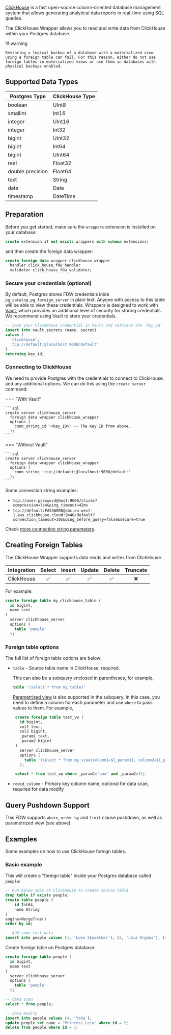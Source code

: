 [ClickHouse](https://clickhouse.com/) is a fast open-source column-oriented database management system that allows generating analytical data reports in real-time using SQL queries.

The ClickHouse Wrapper allows you to read and write data from ClickHouse within your Postgres database.

!!! warning

    Restoring a logical backup of a database with a materialized view using a foreign table can fail. For this reason, either do not use foreign tables in materialized views or use them in databases with physical backups enabled.

## Supported Data Types

| Postgres Type    | ClickHouse Type |
| ---------------- | --------------- |
| boolean          | UInt8           |
| smallint         | Int16           |
| integer          | UInt16          |
| integer          | Int32           |
| bigint           | UInt32          |
| bigint           | Int64           |
| bigint           | UInt64          |
| real             | Float32         |
| double precision | Float64         |
| text             | String          |
| date             | Date            |
| timestamp        | DateTime        |

## Preparation

Before you get started, make sure the `wrappers` extension is installed on your database:

```sql
create extension if not exists wrappers with schema extensions;
```

and then create the foreign data wrapper:

```sql
create foreign data wrapper clickhouse_wrapper
  handler click_house_fdw_handler
  validator click_house_fdw_validator;
```

### Secure your credentials (optional)

By default, Postgres stores FDW credentials inide `pg_catalog.pg_foreign_server` in plain text. Anyone with access to this table will be able to view these credentials. Wrappers is designed to work with [Vault](https://supabase.com/docs/guides/database/vault), which provides an additional level of security for storing credentials. We recommend using Vault to store your credentials.

```sql
-- Save your ClickHouse credential in Vault and retrieve the `key_id`
insert into vault.secrets (name, secret)
values (
  'clickhouse',
  'tcp://default:@localhost:9000/default'
)
returning key_id;
```

### Connecting to ClickHouse

We need to provide Postgres with the credentials to connect to ClickHouse, and any additional options. We can do this using the `create server` command:

=== "With Vault"

    ```sql
    create server clickhouse_server
      foreign data wrapper clickhouse_wrapper
      options (
        conn_string_id '<key_ID>' -- The Key ID from above.
      );
    ```

=== "Without Vault"

    ```sql
    create server clickhouse_server
      foreign data wrapper clickhouse_wrapper
      options (
        conn_string 'tcp://default:@localhost:9000/default'
      );
    ```

Some connection string examples:

- `tcp://user:password@host:9000/clicks?compression=lz4&ping_timeout=42ms`
- `tcp://default:PASSWORD@abc.eu-west-1.aws.clickhouse.cloud:9440/default?connection_timeout=30s&ping_before_query=false&secure=true`

Check [more connection string parameters](https://github.com/suharev7/clickhouse-rs#dns).

## Creating Foreign Tables

The ClickHouse Wrapper supports data reads and writes from ClickHouse.

| Integration | Select | Insert | Update | Delete | Truncate |
| ----------- | :----: | :----: | :----: | :----: | :------: |
| ClickHouse  |   ✅   |   ✅   |   ✅   |   ✅   |    ❌    |

For example:

```sql
create foreign table my_clickhouse_table (
  id bigint,
  name text
)
  server clickhouse_server
  options (
    table 'people'
  );
```

### Foreign table options

The full list of foreign table options are below:

- `table` - Source table name in ClickHouse, required.

  This can also be a subquery enclosed in parentheses, for example,

  ```sql
  table '(select * from my_table)'
  ```

  [Parametrized view](https://clickhouse.com/docs/en/sql-reference/statements/create/view#parameterized-view) is also supported in the subquery. In this case, you need to define a column for each parameter and use `where` to pass values to them. For example,

  ```sql
   create foreign table test_vw (
     id bigint,
     col1 text,
     col2 bigint,
     _param1 text,
     _param2 bigint
   )
     server clickhouse_server
     options (
       table '(select * from my_view(column1=${_param1}, column2=${_param2}))'
     );

   select * from test_vw where _param1='aaa' and _param2=32;
  ```

- `rowid_column` - Primary key column name, optional for data scan, required for data modify

## Query Pushdown Support

This FDW supports `where`, `order by` and `limit` clause pushdown, as well as parametrized view (see above).

## Examples

Some examples on how to use ClickHouse foreign tables.

### Basic example

This will create a "foreign table" inside your Postgres database called `people`:

```sql
-- Run below SQLs on ClickHouse to create source table
drop table if exists people;
create table people (
    id Int64,
    name String
)
engine=MergeTree()
order by id;

-- Add some test data
insert into people values (1, 'Luke Skywalker'), (2, 'Leia Organa'), (3, 'Han Solo');
```

Create foreign table on Postgres database:

```sql
create foreign table people (
  id bigint,
  name text
)
  server clickhouse_server
  options (
    table 'people'
  );

-- data scan
select * from people;

-- data modify
insert into people values (4, 'Yoda');
update people set name = 'Princess Leia' where id = 2;
delete from people where id = 3;
```
